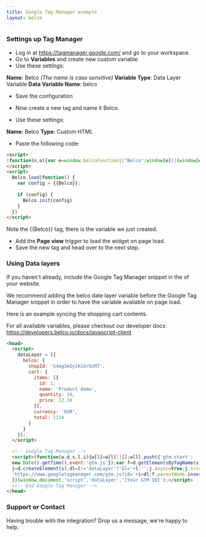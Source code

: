 ```yaml
---
title: Google Tag Manager example
layout: belco
---
```


### Settings up Tag Manager

- Log in at https://tagmanager.google.com/ and go to your workspace.
- Go to **Variables** and create new custom variable
- Use these settings:

**Name**: Belco *(The name is case sensitive)*
**Variable Type**: Data Layer Variable
**Data Variable Name**: belco
- Save the configuration

- Now create a new tag and name it Belco.
- Use these settings:

**Name**: Belco
**Type**: Custom HTML

- Paste the following code:
```html
<script>
!function(n,o){var e=window.belcoFunction||"Belco";window[e]||(window[e]=function(n){if(void 0===window[e][n])throw new Error("Unknown method");return window[e][n].apply(window[e],Array.prototype.slice.call(arguments,1))}),window[e]._q=[];for(var i=["init","sync","track","page","open","close","toggle","on","once","off","anonymousId","customer","reset","sendMessage"],t=function(n){return function(){var o=Array.prototype.slice.call(arguments);return o.unshift(n),window[e]._q.push(o),window[e]}},w=0;w<i.length;w++){var r=i[w];window[e][r]=t(r)}window[e].load=function(e){if(!n.getElementById("belco-js")){var i=n.createElement(o);i.async=!0,i.id="belco-js",i.type="text/javascript",i.src="//cdn.belco.io/v2/widget.js",i.onload=function(n){"function"==typeof e&&e(n)};var t=n.getElementsByTagName(o)[0];t.parentNode.insertBefore(i,t)}},window.belcoConfig&&window[e].load(function(){window[e]("init",window.belcoConfig)})}(document,"script");
</script>
<script>
  Belco.load(function() {
    var config = {{Belco}};
             
    if (config) {
      Belco.init(config)
    }
  })
</script>
```
  Note the {{Belco}} tag, there is the variable we just created.
  
- Add the **Page view** trigger to load the widget on page load.
- Save the new tag and head over to the next step.


### Using Data layers

If you haven't already, include the Google Tag Manager snippet in the <head> of your website.
  
We recommend adding the belco date layer variable before the Google Tag Manager snippet in order to have the variable available on page load.

Here is an example syncing the shopping cart contents.

For all available variables, please checkout our developer docs:
https://developers.belco.io/docs/javascript-client

```html
<head>
  <script>
    dataLayer = [{
      belco: {
        shopId: 'G4ag3eGyiKibrGcM7',
        cart: {
          items: [{
            id: 1,
            name: 'Product demo',
            quantity: 10,
            price: 12.34
          }],
          currency: 'EUR',
          total: 1234
        }
      }
    }];
  </script>

  <!-- Google Tag Manager -->
  <script>(function(w,d,s,l,i){w[l]=w[l]||[];w[l].push({'gtm.start':
  new Date().getTime(),event:'gtm.js'});var f=d.getElementsByTagName(s)[0],
  j=d.createElement(s),dl=l!='dataLayer'?'&l='+l:'';j.async=true;j.src=
  'https://www.googletagmanager.com/gtm.js?id='+i+dl;f.parentNode.insertBefore(j,f);
  })(window,document,'script','dataLayer','[Your GTM ID]');</script>
  <!-- End Google Tag Manager -->
</head>
```


### Support or Contact

Having trouble with the integration? Drop us a message, we're happy to help. 
